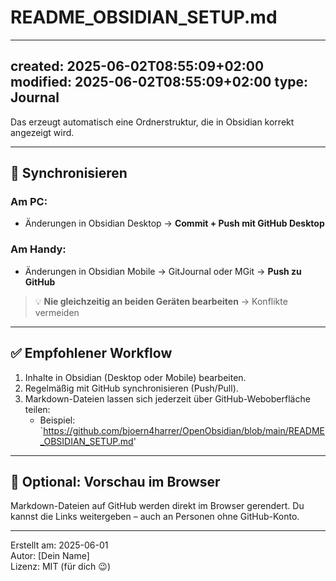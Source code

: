 # README_OBSIDIAN_SETUP.md

---
created: 2025-06-02T08:55:09+02:00
modified: 2025-06-02T08:55:09+02:00
type: Journal
---

Das erzeugt automatisch eine Ordnerstruktur, die in Obsidian korrekt angezeigt wird.

---

## 🔄 Synchronisieren

### Am PC:
- Änderungen in Obsidian Desktop → **Commit + Push mit GitHub Desktop**

### Am Handy:
- Änderungen in Obsidian Mobile → GitJournal oder MGit → **Push zu GitHub**

> 💡 **Nie gleichzeitig an beiden Geräten bearbeiten** → Konflikte vermeiden

---

## ✅ Empfohlener Workflow

1. Inhalte in Obsidian (Desktop oder Mobile) bearbeiten.
2. Regelmäßig mit GitHub synchronisieren (Push/Pull).
3. Markdown-Dateien lassen sich jederzeit über GitHub-Weboberfläche teilen:
   - Beispiel:  
     `https://github.com/bjoern4harrer/OpenObsidian/blob/main/README_OBSIDIAN_SETUP.md'

---

## 📎 Optional: Vorschau im Browser

Markdown-Dateien auf GitHub werden direkt im Browser gerendert. Du kannst die Links weitergeben – auch an Personen ohne GitHub-Konto.

---

Erstellt am: 2025-06-01  
Autor: [Dein Name]  
Lizenz: MIT (für dich 😉)

